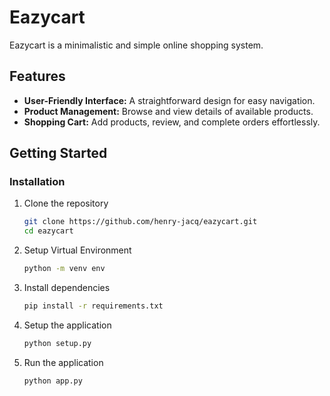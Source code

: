 # Eazycart

Eazycart is a minimalistic and simple online shopping system.

## Features

- **User-Friendly Interface:** A straightforward design for easy navigation.
- **Product Management:** Browse and view details of available products.
- **Shopping Cart:** Add products, review, and complete orders effortlessly.

## Getting Started

### Installation

1. Clone the repository

   ```bash
   git clone https://github.com/henry-jacq/eazycart.git
   cd eazycart
   ```

2. Setup Virtual Environment

    ```bash
    python -m venv env
    ```

3. Install dependencies

    ```bash
    pip install -r requirements.txt
    ```

4. Setup the application

    ```bash
    python setup.py
    ```

5. Run the application

    ```bash
    python app.py
    ```
